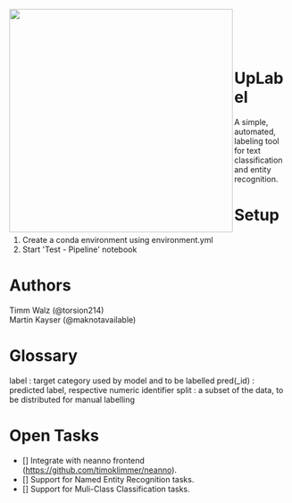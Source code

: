 <img src="../assets/UpLabel.png" width="400" align="left"><br><br><br><br>
# UpLabel
A simple, automated, labeling tool for text classification and entity recognition.

# Setup
1. Create a conda environment using environment.yml
2. Start 'Test - Pipeline' notebook

# Authors
Timm Walz (@torsion214)    
Martin Kayser (@maknotavailable)

# Glossary
label       : target category used by model and to be labelled
pred(_id)   : predicted label, respective numeric identifier
split       : a subset of the data, to be distributed for manual labelling

# Open Tasks
- [] Integrate with neanno frontend (https://github.com/timoklimmer/neanno).
- [] Support for Named Entity Recognition tasks.
- [] Support for Muli-Class Classification tasks.
